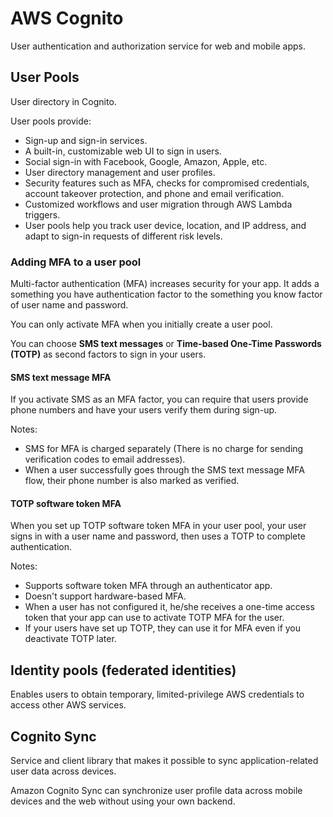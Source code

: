 # AWS Cognito

User authentication and authorization service for web and mobile apps.

## User Pools

User directory in Cognito.

User pools provide:
- Sign-up and sign-in services.
- A built-in, customizable web UI to sign in users.
- Social sign-in with Facebook, Google, Amazon, Apple, etc.
- User directory management and user profiles.
- Security features such as MFA, checks for compromised credentials, account takeover protection, and phone and email verification.
- Customized workflows and user migration through AWS Lambda triggers.
- User pools help you track user device, location, and IP address, and adapt to sign-in requests of different risk levels.

### Adding MFA to a user pool

Multi-factor authentication (MFA) increases security for your app. It adds a something you have authentication factor to the something you know factor of user name and password.

You can only activate MFA when you initially create a user pool.

You can choose **SMS text messages** or **Time-based One-Time Passwords (TOTP)** as second factors to sign in your users.

#### SMS text message MFA

If you activate SMS as an MFA factor, you can require that users provide phone numbers and have your users verify them during sign-up.

Notes:
- SMS for MFA is charged separately (There is no charge for sending verification codes to email addresses).
- When a user successfully goes through the SMS text message MFA flow, their phone number is also marked as verified.

#### TOTP software token MFA

When you set up TOTP software token MFA in your user pool, your user signs in with a user name and password, then uses a TOTP to complete authentication.

Notes:
- Supports software token MFA through an authenticator app.
- Doesn't support hardware-based MFA.
- When a user has not configured it, he/she receives a one-time access token that your app can use to activate TOTP MFA for the user.
- If your users have set up TOTP, they can use it for MFA even if you deactivate TOTP later.

## Identity pools (federated identities)

Enables users to obtain temporary, limited-privilege AWS credentials to access other AWS services.

## Cognito Sync

Service and client library that makes it possible to sync application-related user data across devices.

Amazon Cognito Sync can synchronize user profile data across mobile devices and the web without using your own backend.